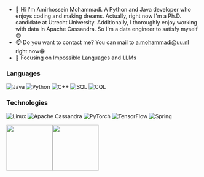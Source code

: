 
- 👋 Hi
  I'm Amirhossein Mohammadi. A Python and Java developer who enjoys coding and making dreams. Actually, right now I'm a Ph.D. candidate at Utrecht University.
Additionally, I thoroughly enjoy working with data in Apache Cassandra. So I'm a data engineer to satisfy myself😅
- 📫 Do you want to contact me? You can mail to a.mohammadi@uu.nl right now😁 
- 👀 Focusing on Impossible Languages and LLMs 

### Languages
![Java](https://img.shields.io/badge/-Java-000?&logo=Java&logoColor=blue)
![Python](https://img.shields.io/badge/-Python-black?&logo=python)
![C++](https://img.shields.io/badge/-C++-000?&logo=c%2b%2b&logoColor=00599C)
![SQL](https://img.shields.io/badge/-SQL-000?&logo=MySQL)
![CQL](https://img.shields.io/badge/-CQL-000)
### Technologies
![Linux](https://img.shields.io/badge/-Linux-000?&logo=Linux)
![Apache Cassandra](https://img.shields.io/badge/-Apache%20Cassandra-000)
![PyTorch](https://img.shields.io/badge/-PyTorch-000?&logo=PyTorch)
![TensorFlow](https://img.shields.io/badge/-TensorFlow-000?&logo=TensorFlow)
![Spring](https://img.shields.io/badge/-Spring-000?&logo=Spring)

<a href="https://www.adamalston.com/"><img height="120" src="https://github-readme-stats.vercel.app/api?username=the-amirhosein&hide_title=true&hide_border=true&show_icons=true&include_all_commits=true&count_private=true&line_height=21&text_color=000&icon_color=000&bg_color=0,ea6161,ffc64d,fffc4d,52fa5a&theme=graywhite" /><!-- wi*quL3fcV --><img height="120" src="https://github-readme-stats.vercel.app/api/top-langs/?username=the-amirhosein&hide=html&hide_title=true&hide_border=true&layout=compact&langs_count=6&exclude_repo=comp426,Redventures-Movie-Quotes&text_color=000&icon_color=fff&bg_color=0,52fa5a,4dfcff,c64dff&theme=graywhite" /></a>
